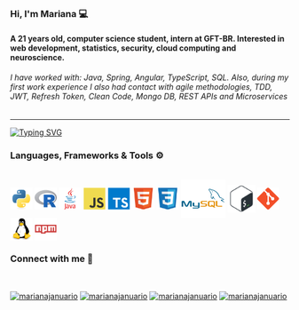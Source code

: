 ### Hi, I'm Mariana 💻
#### A 21 years old, computer science student, intern at GFT-BR. Interested in web development, statistics, security, cloud computing and neuroscience.

###### I have worked with: Java, Spring, Angular, TypeScript, SQL. Also, during my first work experience I also had contact with agile methodologies, TDD, JWT, Refresh Token, Clean Code, Mongo DB, REST APIs and Microservices

<hr>
<a href="https://git.io/typing-svg"><img src="https://readme-typing-svg.demolab.com?font=Aboreto&pause=97&color=BCA6C0&width=435&lines=Here+I+keep+my+personal+projects+;and+document+my+learning+process%2C;+Feel+free+to+contribute+%F0%9F%9B%A0" alt="Typing SVG" /></a>

<h3> Languages, Frameworks & Tools ⚙️</h3>
<div style="display: inline_block">
  <br>
  <img align="center" src="https://raw.githubusercontent.com/devicons/devicon/master/icons/python/python-original.svg" alt="python" width="40" height="40"/> 
  <img align="center" src="https://raw.githubusercontent.com/devicons/devicon/1119b9f84c0290e0f0b38982099a2bd027a48bf1/icons/r/r-original.svg" alt="R" width="40" height="40"/> 
  <img align="center" src="https://raw.githubusercontent.com/devicons/devicon/2ae2a900d2f041da66e950e4d48052658d850630/icons/java/java-original-wordmark.svg" alt="java" width="40" height="40"/>
  <img align="center" src="https://raw.githubusercontent.com/devicons/devicon/master/icons/javascript/javascript-original.svg" alt="javascript" width="40" height="40"/>
  <img align="center" src="https://raw.githubusercontent.com/devicons/devicon/master/icons/typescript/typescript-original.svg" alt="typescript" width="40" height="40"/> 
  <img align="center" src="https://raw.githubusercontent.com/devicons/devicon/master/icons/html5/html5-original.svg" alt="html" width="40" height="40"/>
  <img align="center" src="https://raw.githubusercontent.com/devicons/devicon/master/icons/css3/css3-original.svg" alt="css" width="40" height="40"/>
  <img align="center" src="https://raw.githubusercontent.com/devicons/devicon/master/icons/mysql/mysql-original-wordmark.svg" alt="mysql" width="80" height="70"/>
  <img align="center" src="https://raw.githubusercontent.com/devicons/devicon/1119b9f84c0290e0f0b38982099a2bd027a48bf1/icons/bash/bash-original.svg" alt="bash" width="50" height="50"/>
  <img align="center" src="https://raw.githubusercontent.com/devicons/devicon/master/icons/git/git-original.svg" alt="git" width="40" height="40"/>
  <img align="center" src="https://raw.githubusercontent.com/devicons/devicon/master/icons/linux/linux-original.svg" alt="linux" width="40" height="40"/>
  <img align="center" src="https://raw.githubusercontent.com/devicons/devicon/1119b9f84c0290e0f0b38982099a2bd027a48bf1/icons/npm/npm-original-wordmark.svg" alt="npm" width="40" height="40"/>
  
<h3> Connect with me 📲</h3>
<div>
  <br>
<p>
<a href="https://www.linkedin.com/in/marianalimajanu%C3%A1rio/" target="blank"><img align="center" src="https://raw.githubusercontent.com/rahuldkjain/github-profile-readme-generator/master/src/images/icons/Social/linked-in-alt.svg" alt="marianajanuario" height="30" width="40" /></a>
<a href="https://dev.to/marianadlj" target="blank"><img align="center" src="https://raw.githubusercontent.com/rahuldkjain/github-profile-readme-generator/master/src/images/icons/Social/devto.svg" alt="marianajanuario" height="30" width="40" /></a>
<a href="mailto:marianalimajanuario@gmail.com" target="blank"><img align="center" src="https://cdn-icons-png.flaticon.com/512/281/281769.png" alt="marianajanuario" height="35" width="35" /></a>
<a href="https://api.whatsapp.com/send?phone=+5584999563459&text=Oi! Podemos conversar?" target="blank"><img align="center" src="https://raw.githubusercontent.com/rahuldkjain/github-profile-readme-generator/master/src/images/icons/Social/whatsapp.svg" alt="marianajanuario" height="30" width="40" /></a>
</p><br>
</div>
